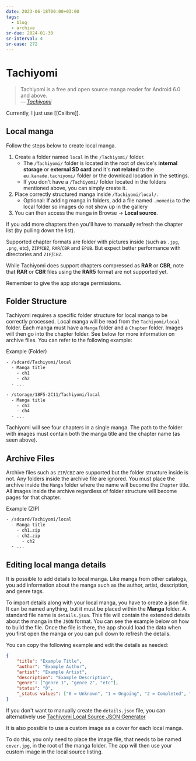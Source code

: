 ```yaml
---
date: 2023-06-18T00:00+03:00
tags:
  - blog
  - archive
sr-due: 2024-01-30
sr-interval: 4
sr-ease: 272
---
```


# Tachiyomi

> Tachiyomi is a free and open source manga reader for Android 6.0 and above.\
> — <cite>[Tachiyomi](https://tachiyomi.org/)</cite>

Currently, I just use [[Calibre]].

## Local manga

Follow the steps below to create local manga.

1.  Create a folder named `local` in the `/Tachiyomi/` folder.
    - The `/Tachiyomi/` folder is located in the root of device's **internal
      storage** or **external SD card** and it's **not related** to the
      `eu.kanade.tachiyomi/` folder or the download location in the settings.
    - If you don't have a `/Tachiyomi/` folder located in the folders mentioned
      above, you can simply create it.
2.  Place correctly structured manga inside `/Tachiyomi/local/`.
    - Optional: If adding manga in folders, add a file named `.nomedia` to the
      local folder so images do not show up in the gallery
3.  You can then access the manga in Browse → **Local source**.

If you add more chapters then you'll have to manually refresh the chapter list
(by pulling down the list).

Supported chapter formats are folder with pictures inside (such as `.jpg`,
`.png`, etc), `ZIP`/`CBZ`, `RAR`/`CBR` and `EPUB`. But expect better performance
with directories and `ZIP`/`CBZ`.

While Tachiyomi does support chapters compressed as **RAR** or **CBR**, note
that **RAR** or **CBR** files using the **RAR5** format are not supported yet.

Remember to give the app storage permissions.

## Folder Structure

Tachiyomi requires a specific folder structure for local manga to be correctly
processed. Local manga will be read from the `Tachiyomi/local` folder. Each
manga must have a `Manga` folder and a `Chapter` folder. Images will then go
into the chapter folder. See below for more information on archive files. You
can refer to the following example:

Example (Folder)

```bash
- /sdcard/Tachiyomi/local
  - Manga title
    - ch1
    - ch2
  - ...

- /storage/18F5-2C11/Tachiyomi/local
  - Manga title
    - ch3
    - ch4
  - ...
```

Tachiyomi will see four chapters in a single manga. The path to the folder with
images must contain both the manga title and the chapter name (as seen above).

## Archive Files

Archive files such as `ZIP`/`CBZ` are supported but the folder structure inside
is not. Any folders inside the archive file are ignored. You must place the
archive inside the `Manga` folder where the name will become the `Chapter`
title. All images inside the archive regardless of folder structure will become
pages for that chapter.

Example (ZIP)

```sh
- /sdcard/Tachiyomi/local
  - Manga title
    - ch1.zip
    - ch2.zip
      - ch2
  - ...
```

## Editing local manga details

It is possible to add details to local manga. Like manga from other catalogs,
you add information about the manga such as the author, artist, description, and
genre tags.

To import details along with your local manga, you have to create a json file.
It can be named anything, but it must be placed within the **Manga** folder. A
standard file name is `details.json`. This file will contain the extended
details about the manga in the `JSON` format. You can see the example below on
how to build the file. Once the file is there, the app should load the data when
you first open the manga or you can pull down to refresh the details.

You can copy the following example and edit the details as needed:

```json
{
    "title": "Example Title",
    "author": "Example Author",
    "artist": "Example Artist",
    "description": "Example Description",
    "genre": ["genre 1", "genre 2", "etc"],
    "status": "0",
    "_status values": ["0 = Unknown", "1 = Ongoing", "2 = Completed", "3 = Licensed", "4 = Publishing finished", "5 = Cancelled", "6 = On hiatus"]
}
```

If you don't want to manually create the `details.json` file, you can
alternatively use
[Tachiyomi Local Source JSON Generator](https://tachi-local.netlify.app/?utm_source=tachi-website&utm_medium=referral&utm_campaign=tachi-website)

It is also possible to use a custom image as a cover for each local manga.

To do this, you only need to place the image file, that needs to be named
`cover.jpg`, in the root of the manga folder. The app will then use your custom
image in the local source listing.
